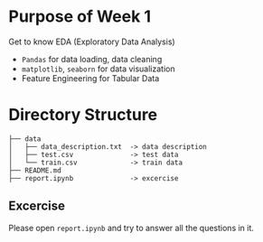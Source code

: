 # Purpose of Week 1
Get to know EDA (Exploratory Data Analysis)
- `Pandas` for data loading, data cleaning 
- `matplotlib`, `seaborn` for data visualization
- Feature Engineering for Tabular Data

# Directory Structure

```
├── data
│   ├── data_description.txt  -> data description
│   ├── test.csv              -> test data
│   └── train.csv             -> train data
├── README.md 
├── report.ipynb              -> excercise             
```

## Excercise
Please open `report.ipynb` and try to answer all the questions in it. 